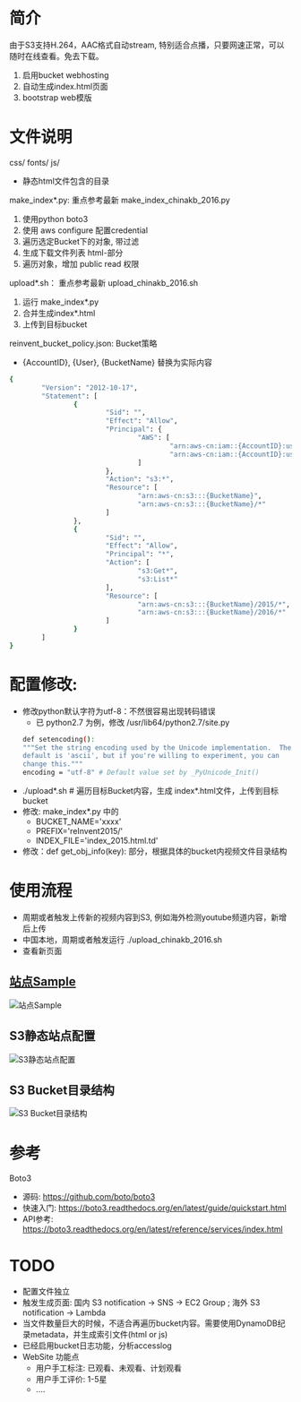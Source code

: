 # 简介

由于S3支持H.264，AAC格式自动stream, 特别适合点播，只要网速正常，可以随时在线查看。免去下载。

  1. 启用bucket webhosting
  2. 自动生成index.html页面
  3. bootstrap web模版

# 文件说明
css/ fonts/ js/
  - 静态html文件包含的目录
  
make_index*.py: 重点参考最新 make_index_chinakb_2016.py
  1. 使用python boto3
  2. 使用 aws configure 配置credential
  3. 遍历选定Bucket下的对象, 带过滤
  4. 生成下载文件列表 html-<tr>部分
  5. 遍历对象，增加 public read 权限
  
upload*.sh： 重点参考最新 upload_chinakb_2016.sh 
  1. 运行 make_index*.py
  2. 合并生成index*.html
  3. 上传到目标bucket
 
 
reinvent_bucket_policy.json: Bucket策略
   - {AccountID}, {User}, {BucketName} 替换为实际内容
```Bash
{
        "Version": "2012-10-17",
        "Statement": [
                {
                        "Sid": "",
                        "Effect": "Allow",
                        "Principal": {
                                "AWS": [
                                        "arn:aws-cn:iam::{AccountID}:user/{User}",
                                        "arn:aws-cn:iam::{AccountID}:user/{User}"
                                ]
                        },
                        "Action": "s3:*",
                        "Resource": [
                                "arn:aws-cn:s3:::{BucketName}",
                                "arn:aws-cn:s3:::{BucketName}/*"
                        ]
                },
                {
                        "Sid": "",
                        "Effect": "Allow",
                        "Principal": "*",
                        "Action": [
                                "s3:Get*",
                                "s3:List*"
                        ],
                        "Resource": [
                                "arn:aws-cn:s3:::{BucketName}/2015/*",
                                "arn:aws-cn:s3:::{BucketName}/2016/*"
                        ]
                }
        ]
}
```

# 配置修改:
  - 修改python默认字符为utf-8：不然很容易出现转码错误
    - 已 python2.7 为例，修改 /usr/lib64/python2.7/site.py
    ```Bash
    def setencoding():
    """Set the string encoding used by the Unicode implementation.  The
    default is 'ascii', but if you're willing to experiment, you can
    change this."""
    encoding = "utf-8" # Default value set by _PyUnicode_Init()
    ```
  - ./upload*.sh  # 遍历目标Bucket内容，生成 index*.html文件，上传到目标bucket
  - 修改: make_index*.py 中的
    - BUCKET_NAME='xxxx'
    - PREFIX='reInvent2015/'
    - INDEX_FILE='index_2015.html.td'
  - 修改：def get_obj_info(key): 部分，根据具体的bucket内视频文件目录结构
 

  
# 使用流程
  - 周期或者触发上传新的视频内容到S3, 例如海外检测youtube频道内容，新增后上传
  - 中国本地，周期或者触发运行 ./upload_chinakb_2016.sh
  - 查看新页面
  
## [站点Sample](http://reinvent.s3-website.cn-north-1.amazonaws.com.cn)
![站点Sample](https://s3-ap-southeast-1.amazonaws.com/leoaws/s3-static-website/docs/s3-directory-sample.png)

## S3静态站点配置
![S3静态站点配置](https://s3-ap-southeast-1.amazonaws.com/leoaws/s3-static-website/docs/s3-static-website.png)

## S3 Bucket目录结构
![S3 Bucket目录结构](https://s3-ap-southeast-1.amazonaws.com/leoaws/s3-static-website/docs/website.png)

# 参考
Boto3
  - 源码:        https://github.com/boto/boto3
  - 快速入门:    https://boto3.readthedocs.org/en/latest/guide/quickstart.html
  - API参考:     https://boto3.readthedocs.org/en/latest/reference/services/index.html
  
# TODO
  - 配置文件独立
  - 触发生成页面: 国内 S3 notification -> SNS -> EC2 Group ; 海外 S3 notification -> Lambda
  - 当文件数量巨大的时候，不适合再遍历bucket内容。需要使用DynamoDB纪录metadata，并生成索引文件(html or js)
  - 已经启用bucket日志功能，分析accesslog
  - WebSite 功能点
    - 用户手工标注: 已观看、未观看、计划观看
    - 用户手工评价: 1-5星
    - ....
